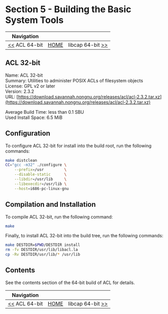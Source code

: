 # Section 5 - Building the Basic System Tools

| Navigation |||
| --- | --- | ---: |
| [<<](./ACL64bit.md) ACL 64-bit | [HOME](../README.md) | libcap 64-bit [>>](./libcap64bit.md) |

## ACL 32-bit

Name: ACL 32-bit<br />
Summary: Utilities to administer POSIX ACLs of filesystem objects<br />
License: GPL v2 or later<br />
Version: 2.3.2<br />
URL: [https://download.savannah.nongnu.org/releases/acl/acl-2.3.2.tar.xz](https://download.savannah.nongnu.org/releases/acl/acl-2.3.2.tar.xz)<br />

Average Build Time: less than 0.1 SBU<br />
Used Install Space: 6.5 MiB<br />

## Configuration

To configure ACL 32-bit for install into the build root, run the following commands:

```bash
make distclean
CC="gcc -m32" ./configure \
    --prefix=/usr         \
    --disable-static      \
    --libdir=/usr/lib     \
    --libexecdir=/usr/lib \
    --host=i686-pc-linux-gnu
```

## Compilation and Installation

To compile ACL 32-bit, run the following command:

```bash
make
```

Finally, to install ACL 32-bit into the build tree, run the following commands:

```bash
make DESTDIR=$PWD/DESTDIR install
rm -fv DESTDIR/usr/lib/libacl.la
cp -Rv DESTDIR/usr/lib/* /usr/lib
```

## Contents

See the contents section of the 64-bit build of ACL for details.

| Navigation |||
| --- | --- | ---: |
| [<<](./ACL64bit.md) ACL 64-bit | [HOME](../README.md) | libcap 64-bit [>>](./libcap64bit.md) |
